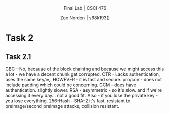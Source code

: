 <div align="center">Final Lab | CSCI 476
  
Zoe Norden | s68k193() 
</div>


# Task 2

## Task 2.1

CBC - No, because of the block chaining and because we might access this a lot - we have a decent chunk get corrupted. 
CTR - Lacks authentication, uses the same key/iv,. HOWEVER - it is fast and secure. pro/con - does not include padding which could be concerning. 
GCM - does have authentication. slightly slower. 
RSA - asymmetric - so it's slow. and if we're accessing it every day... not a good fit. Also - if you lose the private key - you lose everything.
256-Hash - SHA-2 it's fast, resistant to preimage/second preimage attacks, collision resistant. 
